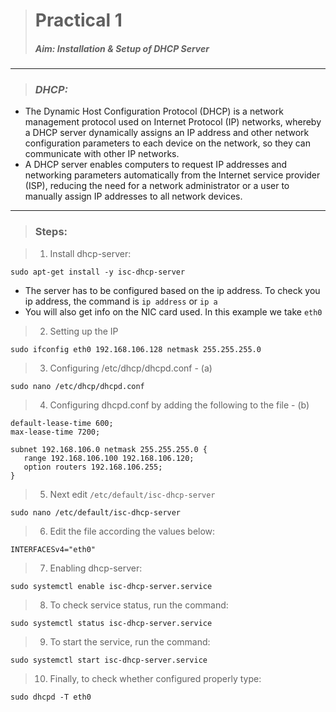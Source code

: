 > # **Practical 1**
> #####  Aim: Installation & Setup of DHCP Server
---

> ### *DHCP:* 
* The Dynamic Host Configuration Protocol (DHCP) is a network management protocol used on Internet Protocol (IP) networks, whereby a DHCP server dynamically assigns an IP address and other network configuration parameters to each device on the network, so they can communicate with other IP networks.
* A DHCP server enables computers to request IP addresses and networking parameters automatically from the Internet service provider (ISP), reducing the need for a network administrator or a user to manually assign IP addresses to all network devices.

---

> ### Steps:

> 1. Install dhcp-server:
```
sudo apt-get install -y isc-dhcp-server
```
- The server has to be configured based on the ip address. To check you ip address, the command is `ip address` or `ip a`
- You will also get info on the NIC card used. In this example we take `eth0`

> 2. Setting up the IP
```
sudo ifconfig eth0 192.168.106.128 netmask 255.255.255.0
```

> 3. Configuring /etc/dhcp/dhcpd.conf - (a)
```   
sudo nano /etc/dhcp/dhcpd.conf
```

> 4. Configuring dhcpd.conf by adding the following to the file - (b)
```
default-lease-time 600;
max-lease-time 7200;

subnet 192.168.106.0 netmask 255.255.255.0 {
   range 192.168.106.100 192.168.106.120;
   option routers 192.168.106.255;
}
```

> 5. Next edit `/etc/default/isc-dhcp-server` 
```
sudo nano /etc/default/isc-dhcp-server
```

> 6. Edit the file according the values below:
  ```
  INTERFACESv4="eth0"
  ```
  
> 7. Enabling dhcp-server:
  ```
  sudo systemctl enable isc-dhcp-server.service
  ```

> 8. To check service status, run the command:
  ```
  sudo systemctl status isc-dhcp-server.service
  ```

> 9. To start the service, run the command:
  ```
  sudo systemctl start isc-dhcp-server.service
  ```
  
> 10. Finally, to check whether configured properly type:
```
sudo dhcpd -T eth0
```

